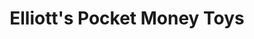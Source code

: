 ---
title: "Elliott's Pocket Money Toys"
url: /bexhill-on-sea/elliotts-pocket-money-toys/
shop: Spielzeug
---